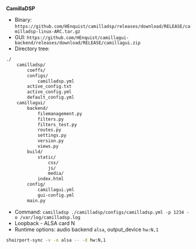 **CamillaDSP**
- Binary: `https://github.com/HEnquist/camilladsp/releases/download/RELEASE/camilladsp-linux-ARC.tar.gz`
- GUI: `https://github.com/HEnquist/camillagui-backend/releases/download/RELEASE/camillagui.zip`
- Directory tree:
```sh
./
	camilladsp/
		coeffs/
		configs/
			camilladsp.yml
		active_config.txt
		active_config.yml
		default_config.yml
	camillagui/
		backend/
			filemanagement.py
			filters.py
			filters_test.py
			routes.py
			settings.py
			version.py
			views.py
		build/
			static/
				css/
				js/
				media/
			index.html
		config/
			camillagui.yml
			gui-config.yml
		main.py
```
- Command: `camilladsp ./camilladsp/configs/camilladsp.yml -p 1234 -o /var/log/camilladsp.log`
- Loopback - ALSA card N
- Runtime options: audio backend `alsa`, output_device `hw:N,1`
```sh
shairport-sync -v -o alsa -- -d hw:N,1
```
